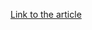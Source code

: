 [Link to the article](https://blog.malwarebytes.com/cybercrime/2021/06/lil-skimmer-the-magecart-impersonator/)
